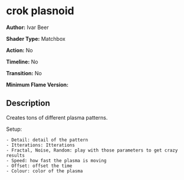 # crok plasnoid

**Author:** Ivar Beer

**Shader Type:** Matchbox

**Action:** No

**Timeline:** No

**Transition:** No

**Minimum Flame Version:** 


## Description
Creates tons of different plasma patterns.

Setup:

    - Detail: detail of the pattern
    - Itterations: Itterations
    - Fractal, Noise, Random: play with those parameters to get crazy results
    - Speed: how fast the plasma is moving
    - Offset: offset the time
    - Colour: color of the plasma

